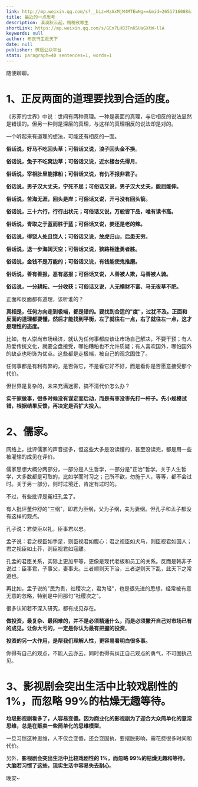 ```yaml
---
link: http://mp.weixin.qq.com/s?__biz=MzAxMjM4MTEwNg==&mid=2651716088&idx=1&sn=358ad9dda454d5777d5059da49ac1ca6&chksm=804be725b73c6e330e542e69c99ab3041cb56526a1ccf7818e12898eeec45b90e55bdd155a56#rd
title: 最近的一点思考
description: 漠漠秋云起，稍稍夜寒生
shortLink: https://mp.weixin.qq.com/s/GEn7LHB3TnKSUaGXtW-llA
keywords: null
author: 布衣书生走天下
date: null
publisher: 微信公众平台
stats: paragraph=40 sentences=1, words=1
---
```


随便聊聊。

# 1、正反两面的道理要找到合适的度。

《苏菲的世界》中说：世间有两种真理。一种是表面的真理，与它相反的说法显然是错误的。但另一种则是深层的真理，与这样的真理相反的说法却是对的。

一个听起来有道理的想法，可能还有相反的一面。

**俗话说，好马不吃回头草；可俗话又说，浪子回头金不换**。

**俗话说，兔子不吃窝边草；可俗话又说，近水楼台先得月**。

**俗话说，宰相肚里能撑船；可俗话又说，有仇不报非君子。**

**俗话说，男子汉大丈夫，宁死不屈；可俗话又说，男子汉大丈夫，能屈能伸。**

**俗话说，苦海无涯，回头是岸；可俗话又说，开弓没有回头箭。**

**俗话说，三十六行，行行出状元；可俗话又说，万般皆下品，唯有读书高。**

**俗话说，青取之于蓝而胜于蓝；可俗话又说，姜还是老的辣。**

**俗话说，得饶人处且饶人；可俗话又说，放虎归山，后患无穷。**

**俗话说，退一步海阔天空；可俗话又说，狭路相逢勇者胜。**

**俗话说，金钱不是万能的；可俗话又说，有钱能使鬼推磨。**

**俗话说，善有善报，恶有恶报；可俗话又说，人善被人欺，马善被人骑。**

**俗话说，一分耕耘、一分收获；可俗话又说，人无横财不富、马无夜草不肥。**

正面和反面都有道理，该听谁的？

**真相是，任何方向走到极端，都是错的。要找到合适的"度"，过犹不及。正面和反面的道理都要懂，然后才能找到平衡，左了就往右一点，右了就往左一点，这才是理性的态度。**

比如，有人崇尚市场经济，就认为任何事都应该让市场自己解决，不要干预；有人热爱传统文化，就要全盘接受，哪怕糟粕也不允许质疑；有人喜欢国外，哪怕国外的缺点也粉饰为优点。这些都是走极端，被自己的观念困住了。

任何事都是有利有弊的，是否做它，不是看它好不好，而是看你是否愿意接受那个代价。

但世界是复杂的，未来充满迷雾，搞不清代价怎么办？

**实干家做事，很多时候没有谋定而后动，而是有枣没枣先打一杆子。先小规模试错，根据结果反馈，再决定是否扩大投入**。

# 2、儒家。

网络上，批评儒家的声音挺多，但这些大多是没读懂的，甚至没读完，都是用一些被灌输的成见在评价。

儒家思想大概分两部分，一部分是人生哲学，一部分是"正治"哲学。关于人生哲学，大多数都是可取的，比如学而时习之；己所不欲，勿施于人，等等，都不会过时。关于另一部分，则时过境迁，肯定有过时的。

不过，有些批评是冤枉孔孟了。

有人批评董仲舒的"三纲"，即君为臣纲，父为子纲，夫为妻纲。但孔子和孟子都没有这样的观点。

孔子说：君使臣以礼，臣事君以忠。

孟子说：君之视臣如手足，则臣视君如腹心；君之视臣如犬马，则臣视君如国人；君之视臣如土芥，则臣视君如寇離。

孔孟的君臣关系，实际上更加平等，更像是现代老板和员工的关系。反而是韩非子说过：臣事君，子事父，妻事夫。三者顺则天下治，三者逆则天下乱，此天下之常道也。

再比如，孟子说的"民为贵，社稷次之，君为轻"，也是很先进的思想，经常被有意无意的忽略，特别是中间那句"社稷次之"。

很多认知若不深入研究，都有成见存在。

**做投资，最复杂、最困难的，并不是必须精通什么，而是必须撇开自己对市场已有的成见。让你大亏的，一定是你认为最有把握的投资**。

**投资的另一大作用，是帮我们理解人性，更容易看明白很多事。**

你得有自己的观点，不能人云亦云，同时也得有纠正自己观点的勇气，不可固执己见。

# 3、影视剧会突出生活中比较戏剧性的 1%，而忽略 99%的枯燥无趣等待。

**垃圾影视剧看多了，人容易变傻。因为商业化的影视剧为了迎合大众简单化的意淫思维，总是在贩卖一些简单化的思维模型**。

一旦习惯这种思维，人不仅会变傻，还会变固执，要摆脱影响，需花费很多时间和代价。

另外，**影视剧会突出生活中比较戏剧性的 1%，而忽略 99%的枯燥无趣和等待。大脑若习惯了这些，现实生活中容易失去耐心**。

晚安~

